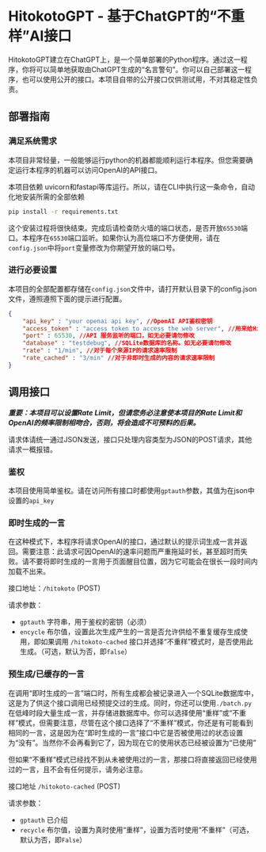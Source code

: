 # HitokotoGPT - 基于ChatGPT的“不重样”AI接口

HitokotoGPT建立在ChatGPT上，是一个简单部署的Python程序。通过这一程序，你将可以简单地获取由ChatGPT生成的“名言警句”。你可以自己部署这一程序，也可以使用公开的接口。本项目自带的公开接口仅供测试用，不对其稳定性负责。

## 部署指南

### 满足系统需求

本项目非常轻量，一般能够运行python的机器都能顺利运行本程序。但您需要确定运行本程序的机器可以访问OpenAI的API接口。

本项目依赖 uvicorn和fastapi等库运行。所以，请在CLI中执行这一条命令，自动化地安装所需的全部依赖

```bash
pip install -r requirements.txt
```

这个安装过程将很快结束。完成后请检查防火墙的端口状态，是否开放`65530`端口。本程序在`65530`端口监听。如果你认为高位端口不方便使用，请在`config.json`中将`port`变量修改为你期望开放的端口号。

### 进行必要设置

本项目的全部配置都存储在`config.json`文件中，请打开默认目录下的config.json文件，遵照遵照下面的提示进行配置。
```json
{
    "api_key" : "your openai api key", //OpenAI API鉴权密钥
    "access_token" : "access token to access the web server", //用来给HitokotoGPT接口鉴权的密钥
    "port" : 65530, //API 服务监听的端口，如无必要请勿修改
    "database" : "testdebug", //SQLite数据库的名称。如无必要请勿修改
    "rate" : "1/min", //对于每个来源IP的请求速率限制
    "rate_cached" : "3/min" //对于非即时生成的内容的请求速率限制
}
```
## 调用接口

***重要：本项目可以设置Rate Limit，但请您务必注意使本项目的Rate Limit和OpenAI的频率限制相吻合，否则，将会造成不可预料的后果。***

请求体请统一通过JSON发送，接口只处理内容类型为JSON的POST请求，其他请求一概报错。
### 鉴权
本项目使用简单鉴权。请在访问所有接口时都使用`gptauth`参数，其值为在json中设置的`api_key`

### 即时生成的一言

在这种模式下，本程序将请求OpenAI的接口，通过默认的提示词生成一言并返回。需要注意：此请求可因OpenAI的速率问题而严重拖延时长，甚至超时而失败。请不要将即时生成的一言用于页面醒目位置，因为它可能会在很长一段时间内加载不出来。

接口地址：`/hitokoto` (POST)

请求参数：

- `gptauth` 字符串，用于鉴权的密钥（必须）
- `encycle` 布尔值，设置此次生成产生的一言是否允许供给不重复缓存生成使用，即如果调用 `/hitokoto-cached` 接口并选择“不重样”模式时，是否使用此生成。（可选，默认为否，即`false`）

### 预生成/已缓存的一言

在调用“即时生成的一言”端口时，所有生成都会被记录进入一个SQLite数据库中，这是为了供这个接口调用已经预提交过的生成。同时，你还可以使用`./batch.py`在低峰时段大量生成一言，并存储进数据库中。你可以选择使用“重样”或“不重样”模式，但需要注意，尽管在这个接口选择了“不重样”模式，你还是有可能看到相同的一言，这是因为在“即时生成的一言”接口中它是否被使用过的状态设置为“没有”。当然你不会再看到它了，因为现在它的使用状态已经被设置为“已使用”

但如果“不重样”模式已经找不到从未被使用过的一言，那接口将直接返回已经使用过的一言，且不会有任何提示，请务必注意。

接口地址 `/hitokoto-cached` (POST)

请求参数：

- `gptauth` 已介绍
- `recycle` 布尔值，设置为真时使用“重样”，设置为否时使用“不重样”（可选，默认为否，即`False`）